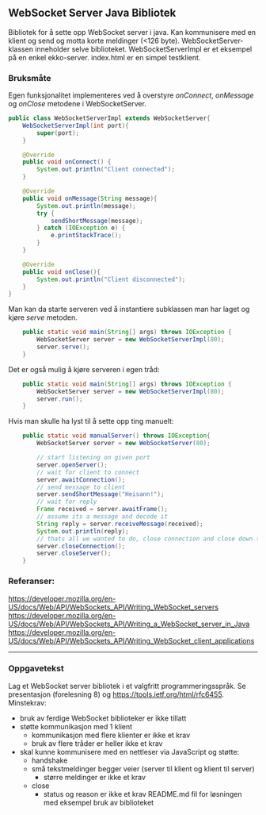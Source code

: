 ## WebSocket Server Java Bibliotek

Bibliotek for å sette opp WebSocket server i java. Kan kommunisere med en klient og send og motta korte meldinger (<126 byte).
WebSocketServer-klassen inneholder selve biblioteket. WebSocketServerImpl er et eksempel på en enkel ekko-server. index.html er en simpel testklient.

### Bruksmåte

Egen funksjonalitet implementeres ved å overstyre *onConnect*, *onMessage* og *onClose* metodene i WebSocketServer.
```java
public class WebSocketServerImpl extends WebSocketServer{
    WebSocketServerImpl(int port){
        super(port);
    }

    @Override
    public void onConnect() {
        System.out.println("Client connected");
    }

    @Override
    public void onMessage(String message){
        System.out.println(message);
        try {
            sendShortMessage(message);
        } catch (IOException e) {
            e.printStackTrace();
        }
    }

    @Override
    public void onClose(){
        System.out.println("Client disconnected");
    }
}
```

Man kan da starte serveren ved å instantiere subklassen man har laget og kjøre *serve* metoden.
```java
    public static void main(String[] args) throws IOException {
        WebSocketServer server = new WebSocketServerImpl(80);
        server.serve();
    }
```

Det er også mulig å kjøre serveren i egen tråd:
```java
    public static void main(String[] args) throws IOException {
        WebSocketServer server = new WebSocketServerImpl(80);
        server.run();
    }
```

Hvis man skulle ha lyst til å sette opp ting manuelt:
```java
    public static void manualServer() throws IOException{
        WebSocketServer server = new WebSocketServer(80);

        // start listening on given port
        server.openServer();
        // wait for client to connect
        server.awaitConnection();
        // send message to client
        server.sendShortMessage("Heisann!");
        // wait for reply
        Frame received = server.awaitFrame();
        // assume its a message and decode it
        String reply = server.receiveMessage(received);
        System.out.println(reply);
        // thats all we wanted to do, close connection and close down the server
        server.closeConnection();
        server.closeServer();
    }
```




### Referanser:
  https://developer.mozilla.org/en-US/docs/Web/API/WebSockets_API/Writing_WebSocket_servers
  https://developer.mozilla.org/en-US/docs/Web/API/WebSockets_API/Writing_a_WebSocket_server_in_Java
  https://developer.mozilla.org/en-US/docs/Web/API/WebSockets_API/Writing_WebSocket_client_applications

---

### Oppgavetekst

Lag et WebSocket server bibliotek i et valgfritt programmeringsspråk. Se presentasjon (forelesning 8) og https://tools.ietf.org/html/rfc6455. Minstekrav:

- bruk av ferdige WebSocket biblioteker er ikke tillatt
- støtte kommunikasjon med 1 klient
  - kommunikasjon med flere klienter er ikke et krav
  - bruk av flere tråder er heller ikke et krav
- skal kunne kommunisere med en nettleser via JavaScript og støtte:
   - handshake
   - små tekstmeldinger begger veier (server til klient og klient til server)
      - større meldinger er ikke et krav
    - close
      - status og reason er ikke et krav
README.md fil for løsningen med eksempel bruk av biblioteket



